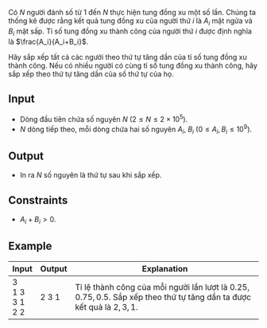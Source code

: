Có $N$ người đánh số từ $1$ đến $N$ thực hiện tung đồng xu một số lần. Chúng ta thống kê được rằng kết quả tung đồng xu của người thứ $i$ là $A_i$ mặt ngửa và $B_i$ mặt sấp. Tỉ số tung đồng xu thành công của người thứ $i$ được định nghĩa là $\frac{A_i}{A_i+B_i}$.

Hãy sắp xếp tất cả các người theo thứ tự tăng dần của tỉ số tung đồng xu thành công. Nếu có nhiều người có cùng tỉ số tung đồng xu thành công, hãy sắp xếp theo thứ tự tăng dần của số thứ tự của họ.

## Input

- Dòng đầu tiên chứa số nguyên $N$ $(2 \le N \le 2 \times 10^5)$.
- $N$ dòng tiếp theo, mỗi dòng chứa hai số nguyên $A_i$, $B_i$ $(0 \le A_i, B_i \le 10^9)$.

## Output

- In ra $N$ số nguyên là thứ tự sau khi sắp xếp.

## Constraints

- $A_i + B_i > 0$.

## Example

| Input                  | Output | Explanation                                                                                                              |
| ---------------------- | ------ | ------------------------------------------------------------------------------------------------------------------------ |
| 3<br>1 3<br>3 1<br>2 2 | 2 3 1  | Tỉ lệ thành công của mỗi người lần lượt là $0.25, 0.75, 0.5$. Sắp xếp theo thứ tự tăng dần ta được kết quả là $2, 3, 1$. |